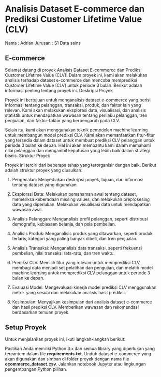 # Analisis Dataset E-commerce dan Prediksi Customer Lifetime Value (CLV)

Nama    : Adrian
Jurusan : S1 Data sains

## E-commerce

Selamat datang di proyek Analisis Dataset E-commerce dan Prediksi Customer Lifetime Value (CLV)! Dalam proyek ini, kami akan melakukan analisis terhadap dataset e-commerce dan mencoba memprediksi Customer Lifetime Value (CLV) untuk periode 3 bulan. Berikut adalah informasi penting tentang proyek ini.
Deskripsi Proyek

Proyek ini bertujuan untuk menganalisis dataset e-commerce yang berisi informasi tentang pelanggan, transaksi, produk, dan faktor lain yang relevan. Kami akan melakukan eksplorasi data, visualisasi, dan analisis statistik untuk mendapatkan wawasan tentang perilaku pelanggan, tren penjualan, dan faktor-faktor yang berpengaruh pada CLV.

Selain itu, kami akan menggunakan teknik pemodelan machine learning untuk membangun model prediksi CLV. Kami akan memanfaatkan fitur-fitur yang tersedia dalam dataset untuk membuat prediksi CLV pelanggan untuk periode 3 bulan ke depan. Hal ini akan membantu kami dalam memahami nilai pelanggan dan mengambil keputusan yang lebih baik dalam strategi bisnis.
Struktur Proyek

Proyek ini terdiri dari beberapa tahap yang terorganisir dengan baik. Berikut adalah struktur proyek yang diusulkan:

1. Pengenalan: Menyediakan deskripsi proyek, tujuan, dan informasi tentang dataset yang digunakan.

2. Eksplorasi Data: Melakukan pemahaman awal tentang dataset, memeriksa keberadaan missing values, dan melakukan preprosesing data yang diperlukan. Melakukan visualisasi data untuk mendapatkan wawasan awal.

3. Analisis Pelanggan: Menganalisis profil pelanggan, seperti distribusi demografis, kebiasaan belanja, dan pola pembelian.

4. Analisis Produk: Menganalisis produk yang ditawarkan, seperti produk terlaris, kategori yang paling banyak dibeli, dan tren penjualan.

5. Analisis Transaksi: Menganalisis data transaksi, seperti frekuensi pembelian, nilai transaksi rata-rata, dan tren waktu.

6. Prediksi CLV: Memilih fitur yang relevan untuk memprediksi CLV, membagi data menjadi set pelatihan dan pengujian, dan melatih model machine learning untuk memprediksi CLV pelanggan untuk periode 3 bulan ke depan.

7. Evaluasi Model: Mengevaluasi kinerja model prediksi CLV menggunakan metrik yang sesuai dan melakukan analisis hasil prediksi.

8. Kesimpulan: Menyajikan kesimpulan dari analisis dataset e-commerce dan hasil prediksi CLV. Memberikan wawasan dan rekomendasi berdasarkan temuan proyek.

## Setup Proyek

Untuk menjalankan proyek ini, ikuti langkah-langkah berikut:

Pastikan Anda memiliki Python 3.x dan semua library yang diperlukan yang tercantum dalam file **requirements.txt**. Unduh dataset e-commerce yang akan digunakan dan simpan di folder proyek dengan nama file **ecommerce_dataset.csv**. Jalankan notebook Jupyter atau lingkungan pengembangan Python pilihan.